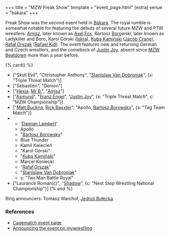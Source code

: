 +++
title = "MZW Freak Show"
template = "event_page.html"
[extra]
venue = "bakara"
+++

Freak Show was the second event held in [Bakara](@/v/bakara.md). The royal rumble is somewhat notable for featuring the debuts of several future MZW and PTW wrestlers: [Amisz](@/w/axel-fox.md), later known as [Axel Fox](@/w/axel-fox.md), Bartosz [Boro](@/w/boro.md)wski, later known as Ladykiller and Boro, Karol Górski ([Iskra](@/w/iskra.md)), [Kuba Kamiński](@/w/jacob-crane.md) ([Jacob Crane](@/w/jacob-crane.md)), [Rafał Orszak](@/w/rafael-kid.md) ([Rafael Kid](@/w/rafael-kid.md)). The event features new and returning German and Czech wrestlers, and the comeback of [Justin Joy](@/w/justin-joy.md), absent since [MZW Beatdown](@/e/2016-05-14-mzw-beatdown.md) more than a year before.

{% card() %}
- ["Skull Evil", "Christopher Anthony", "[Stanislaw Van Dobroniak](@/w/stanislaw-van-dobroniak.md)",
  {s: "Triple Threat Match"}]
- ["Sebastien", "Demon"]
- ["[Hexia](@/w/hexia.md), [Mr B.](@/w/mr-b.md)", "[Amisz](@/w/axel-fox.md)"]
- ["[Asmund](@/w/asmund.md)", "[Franz Engel](@/w/franz-engel.md)", "[Justin Joy](@/w/justin-joy.md)",
  {s: "Triple Threat Match", c: "MZW Championship"}]
- ["[Matt Buckna](@/w/matt-buckna.md), [Rick Baxxter](@/w/rick-baxxter.md)", "Apollo,
    [Bartosz Borowsky](@/w/boro.md)", {s: "Tag Team Match"}]
- - '[Damian Lambert](@/w/damien-rothschild.md)'
  - Apollo
  - "[Bartosz Borowsky](@/w/boro.md)"
  - Blue Thunder
  - Kamil Kwiecień
  - "Karol Górski"
  - "[Kuba Kamiński](@/w/jacob-crane.md)"
  - Marcel Koniecki
  - "[Rafał Orszak](@/w/rafael-kid.md)"
  - "[Stanislaw Van Dobroniak](@/w/stanislaw-van-dobroniak.md)"
  - s: "Ten Man Battle Royal"
- ["Laurance Roman(c)", "[Shadow](@/w/shadow.md)", {c: "Next Step Wrestling National
      Championship"}]
{% end %}

Ring announcers: Tomasz Warchoł, [Jędruś Bułecka](@/w/jedrus-bulecka.md)

### References

* [Cagematch event page](https://www.cagematch.net/?id=1&nr=189507)
* [Announcing the event on mywrestling](https://mywrestling.com.pl/mzw-freak-show-2017-zapowiedz-gali/)
